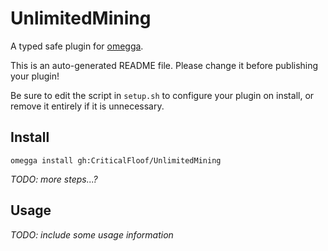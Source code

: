 <!--

When uploading your plugin to github/gitlab
start your repo name with "omegga-"

example: https://github.com/CriticalFloof/omegga-UnlimitedMining

Your plugin will be installed via omegga install gh:CriticalFloof/UnlimitedMining

-->

# UnlimitedMining

A typed safe plugin for [omegga](https://github.com/brickadia-community/omegga).

This is an auto-generated README file. Please change it before publishing your plugin!

Be sure to edit the script in `setup.sh` to configure your plugin on install, or
remove it entirely if it is unnecessary.

## Install

`omegga install gh:CriticalFloof/UnlimitedMining`

_TODO: more steps...?_

## Usage

_TODO: include some usage information_
